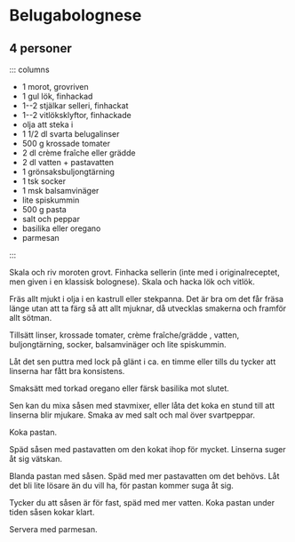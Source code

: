 # Belugabolognese

## 4 personer

::: columns

- 1 morot, grovriven
- 1 gul lök, finhackad
- 1--2 stjälkar selleri, finhackat
- 1--2 vitlöksklyftor, finhackade
- olja att steka i
- 1 1/2 dl svarta belugalinser
- 500 g krossade tomater
- 2 dl crème fraîche eller grädde
- 2 dl vatten + pastavatten
- 1 grönsaksbuljongtärning
- 1 tsk socker
- 1 msk balsamvinäger
- lite spiskummin
- 500 g pasta
- salt och peppar
- basilika eller oregano
- parmesan

:::

Skala och riv moroten grovt. Finhacka sellerin (inte med i originalreceptet, men given i
en klassisk bolognese). Skala och hacka lök och vitlök.

Fräs allt mjukt i olja i en kastrull eller stekpanna. Det är bra om det får fräsa länge
utan att ta färg så att allt mjuknar, då utvecklas smakerna och framför allt sötman.

Tillsätt linser, krossade tomater, crème fraîche/grädde , vatten, buljongtärning, socker,
balsamvinäger och lite spiskummin.

Låt det sen puttra med lock på glänt i ca. en timme eller tills du tycker att linserna har
fått bra konsistens.

Smaksätt med torkad oregano eller färsk basilika mot slutet.

Sen kan du mixa såsen med stavmixer, eller låta det koka en stund till att linserna blir
mjukare. Smaka av med salt och mal över svartpeppar.

Koka pastan.

Späd såsen med pastavatten om den kokat ihop för mycket. Linserna suger åt sig vätskan.

Blanda pastan med såsen. Späd med mer pastavatten om det behövs. Låt det bli lite lösare
än du vill ha, för pastan kommer suga åt sig.

Tycker du att såsen är för fast, späd med mer vatten. Koka pastan under tiden såsen kokar
klart.

Servera med parmesan.
